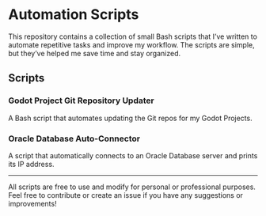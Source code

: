 # Automation Scripts

This repository contains a collection of small Bash scripts that I’ve written to automate repetitive tasks and improve my workflow. The scripts are simple, but they’ve helped me save time and stay organized.

## Scripts

### Godot Project Git Repository Updater
A Bash script that automates updating the Git repos for my Godot Projects.

### Oracle Database Auto-Connector
A script that automatically connects to an Oracle Database server and prints its IP address.

---

All scripts are free to use and modify for personal or professional purposes. Feel free to contribute or create an issue if you have any suggestions or improvements!
